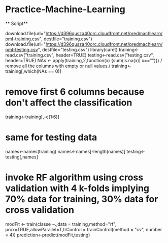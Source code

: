 Practice-Machine-Learning
=========================
** Script**

download.file(url="https://d396qusza40orc.cloudfront.net/predmachlearn/pml-training.csv", destfile="training.csv")
download.file(url="https://d396qusza40orc.cloudfront.net/predmachlearn/pml-testing.csv", destfile="testing.csv")
library(caret)
training<-read.csv("training.csv", header=TRUE)
testing<-read.csv("testing.csv", header=TRUE)
NAs <- apply(training,2,function(x) {sum(is.na(x)| x=="")}) 
/ remove all the columns with empty or null values./
training<- training[,which(NAs == 0)]
# remove first 6 columns because don't affect the classification
training<-training[,-c(1:6)]
# same for testing data
names<-names(training)
names<-names[-length(names)]
testing<- testing[,names]
# invoke RF algorithm using cross validation with 4 k-folds implying 70% data for training, 30% data for cross validation
modFit <- train(classe ~.,data = training,method="rf", prox=TRUE,allowParallel=T,trControl = trainControl(method = "cv", number = 4))
prediction<-predict(modFit,testing)

